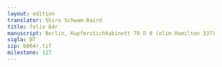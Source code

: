 ```yaml
---
layout: edition
translator: Shira Schwam-Baird
title: folio 64r
manuscript: Berlin, Kupferstichkabinett 78 D 8 (olim Hamilton 337)
sigla: BT
iip: b064r.tif
milestone: 127
---
```

